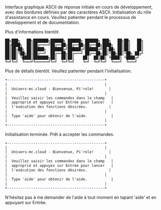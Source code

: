 Interface graphique ASCII de réponse initiale en cours de développement, avec des bordures définies par des caractères ASCII.
Initialisation du rôle d'assistance en cours.
Veuillez patienter pendant le processus de développement et de documentation.

Plus d'informations bientôt.

```plaintext
██╗███╗   ██╗███████╗██████╗ ██████╗ ██████╗ ███╗   ██╗██╗   ██╗
██╔████╗  ██║██╔════╝██╔══██╗██╔══██╗██╔══██╗████╗  ██║██║   ██║
██║██╔██╗ ██║█████╗  ██████╔╝██████╔╝██████╔╝██╔██╗ ██║██║   ██║
██║██║╚██╗██║██╔══╝  ██╔══██╗██╔═══╝ ██╔══██╗██║╚██╗██║╚██╗ ██╔╝
██║██║ ╚████║███████╗██║  ██║██║    ██║  ██║██║ ╚████║ ╚████╔╝ 
╚═╝╚═╝  ╚═══╝╚══════╝╚═╝  ╚═╝╚═╝    ╚═╝  ╚═╝╚═╝  ╚═══╝  ╚═══╝  
```

Plus de détails bientôt. Veuillez patienter pendant l'initialisation.

```diff
+---------------------------------------------+
|                                             |
|  Univers-mc.cloud - Bienvenue, Pi'role!       |
|                                             |
|  Veuillez saisir les commandes dans le champ   |
|  approprié et appuyez sur Entrée pour lancer   |
|  l'exécution des fonctions désirées.          |
|                                             |
|  Type 'aide' pour obtenir de l'aide.           |
|                                             |
+---------------------------------------------+
```
Initialisation terminée. Prêt à accepter les commandes.

```diff
+---------------------------------------------+
|                                             |
|  Univers-mc.cloud - Bienvenue, Pi'role!       |
|                                             |
|  Veuillez saisir les commandes dans le champ   |
|  approprié et appuyez sur Entrée pour lancer   |
|  l'exécution des fonctions désirées.          |
|                                             |
|  Type 'aide' pour obtenir de l'aide.           |
|                                             |
+---------------------------------------------+
```

N'hésitez pas à me demander de l'aide à tout moment en tapant 'aide' et en appuyant sur Entrée.
